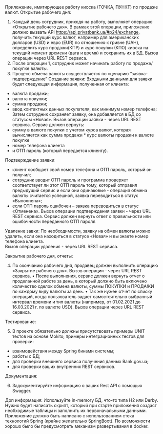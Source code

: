 Приложение, имитирующее работу киоска (ТОЧКА, ПУНКТ) по продаже валют.
Открытие рабочего дня:
1)	Каждый день сотрудник, приходя на работу, выполняет операцию «Открытие рабочего дня».
В рамках этой операции, приложение должно вызвать API https://api.privatbank.ua/#p24/exchange, получить текущий курс валют, например для американских долларов (USD) и евро (EUR) по отношению к гривне (UAH), определить курс продажи(КПР) и курс покупки (КПО) киоска на текущий момент времени (дата и время) и сохранить их в БД.
Вызов операции через URL REST сервиса. 
2)	После операции 1, сотрудник может начинать работу по продаже/покупке валюты. 
3)	Процесс обмена валюты осуществляется по сценарию “заявка-подтверждение”
Создание заявки:
Входными данными для заявки будет следующая информация, полученная от клиента:
- валюта продажи;
- валюта покупки;
- сумма продажи;
- ввод контактных данных покупателя, как минимум номер телефона;
Затем сотрудник сохраняет заявку, она добавляется в БД со статусом «Новая».
Вызов операции заявки - через URL REST сервиса. 
Сервис должен вернуть:
-  сумму в валюте покупки с учетом курса валют, которая вычисляется как 
     	сумма продажи * курс валюты продажи к валюте покупке 
-  номер телефона клиента
-  и ОТП пароль (который передается клиенту).

Подтверждение заявки:   
- клиент сообщает свой номер телефона и ОТП пароль, который он получил;
- сотрудник вводит ОТП пароль и программа проверяет соответствует ли этот ОТП пароль тому, который отправил предыдущий сервис и если они одинаковые - операция обмена валюты считается успешной, заявка переводиться в статус «Выполнена»;
- если ОТП пароль ошибочен – заявка переводиться в статус «Отменена».
Вызов операции подтверждения заявки - через URL REST сервиса. 
Сервис должен вернуть ответ о правильности или ошибочности переданного ОТП пароля.

Удаление завки: 
По необходимости, заявку на обмен валюты можно удалить, если она находиться в статусе «Новая» и вы знаете номер телефона клиента.   
Вызов операции удаления - через URL REST сервиса.

Закрытие рабочего дня, отчеты:

4)	По окончанию рабочего дня, продавец должен выполнить операцию «Закрытие рабочего дня». Вызов операции - через URL REST сервиса.
•	После выполнения, сервис должен вернуть отчет о  проделанной работе за день, в который должно быть включено количество сделок обмена валюты, суммы ПОКУПКИ и ПРОДАЖИ по каждому виду валюты за день.
•	Так же нужен отчет по списку операций, когда пользователь задает самостоятельно 
выбранный интервал времени и тип валюты (например, от 01.02.2021 до 16.03.2021 г. по валюте USD). Вызов операции через URL REST сервиса. 

 Тестирование:
            
5)	В проекте обязательно должны присутствовать примеры UNIT тестов на основе Mokito, примеры интеграционных тестов для проверки: 
- взаимодействия между Spring бинами системы;
- работы с БД;
- для проверки внешнего сервиса получения данных Bank.gov.ua;
- для проверки ваших внутренних REST сервисов.

 Документация:
 
6)	Задокументируйте информацию о ваших Rest API с помощью Swagger.


Доп информация:
Используйте in-memory БД, что-то типа Н2 или Derby. Нужно будет написать скрипт, который при старте приложения создаст необходимые таблицы и заполнить их первоначальными данными. 
Приложение должно быть написано с использованием стека технологий Spring (крайне желательно SpringBoot). 
По возможности хорошо было бы предусмотреть механизм развертывания в docker. 

